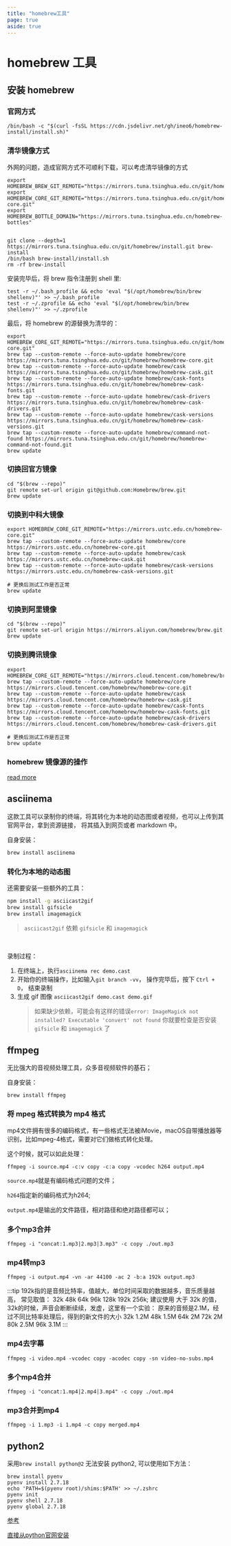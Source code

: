 ```yaml
---
title: "homebrew工具"
page: true
aside: true
---
```


# homebrew 工具

## 安装 homebrew

### 官网方式

`/bin/bash -c "$(curl -fsSL https://cdn.jsdelivr.net/gh/ineo6/homebrew-install/install.sh)"`

### 清华镜像方式

外网的问题，造成官网方式不可顺利下载，可以考虑清华镜像的方式

```shell
export HOMEBREW_BREW_GIT_REMOTE="https://mirrors.tuna.tsinghua.edu.cn/git/homebrew/brew.git"
export HOMEBREW_CORE_GIT_REMOTE="https://mirrors.tuna.tsinghua.edu.cn/git/homebrew/homebrew-core.git"
export HOMEBREW_BOTTLE_DOMAIN="https://mirrors.tuna.tsinghua.edu.cn/homebrew-bottles"


git clone --depth=1 https://mirrors.tuna.tsinghua.edu.cn/git/homebrew/install.git brew-install
/bin/bash brew-install/install.sh
rm -rf brew-install
```

安装完毕后，将 brew 指令注册到 shell 里:

```shell
test -r ~/.bash_profile && echo 'eval "$(/opt/homebrew/bin/brew shellenv)"' >> ~/.bash_profile
test -r ~/.zprofile && echo 'eval "$(/opt/homebrew/bin/brew shellenv)"' >> ~/.zprofile
```

最后，将 homebrew 的源替换为清华的：

```shell
export HOMEBREW_CORE_GIT_REMOTE="https://mirrors.tuna.tsinghua.edu.cn/git/homebrew/homebrew-core.git"
brew tap --custom-remote --force-auto-update homebrew/core https://mirrors.tuna.tsinghua.edu.cn/git/homebrew/homebrew-core.git
brew tap --custom-remote --force-auto-update homebrew/cask https://mirrors.tuna.tsinghua.edu.cn/git/homebrew/homebrew-cask.git
brew tap --custom-remote --force-auto-update homebrew/cask-fonts https://mirrors.tuna.tsinghua.edu.cn/git/homebrew/homebrew-cask-fonts.git
brew tap --custom-remote --force-auto-update homebrew/cask-drivers https://mirrors.tuna.tsinghua.edu.cn/git/homebrew/homebrew-cask-drivers.git
brew tap --custom-remote --force-auto-update homebrew/cask-versions https://mirrors.tuna.tsinghua.edu.cn/git/homebrew/homebrew-cask-versions.git
brew tap --custom-remote --force-auto-update homebrew/command-not-found https://mirrors.tuna.tsinghua.edu.cn/git/homebrew/homebrew-command-not-found.git
brew update
```

### 切换回官方镜像
```shell 
cd "$(brew --repo)"
git remote set-url origin git@github.com:Homebrew/brew.git
brew update
```

### 切换到中科大镜像
```shell 
export HOMEBREW_CORE_GIT_REMOTE="https://mirrors.ustc.edu.cn/homebrew-core.git"
brew tap --custom-remote --force-auto-update homebrew/core https://mirrors.ustc.edu.cn/homebrew-core.git
brew tap --custom-remote --force-auto-update homebrew/cask https://mirrors.ustc.edu.cn/homebrew-cask.git
brew tap --custom-remote --force-auto-update homebrew/cask-versions https://mirrors.ustc.edu.cn/homebrew-cask-versions.git

# 更换后测试工作是否正常
brew update
```

### 切换到阿里镜像
```shell
cd "$(brew --repo)"
git remote set-url origin https://mirrors.aliyun.com/homebrew/brew.git
brew update
```

### 切换到腾讯镜像
```shell 
export HOMEBREW_CORE_GIT_REMOTE="https://mirrors.cloud.tencent.com/homebrew/brew.git"
brew tap --custom-remote --force-auto-update homebrew/core https://mirrors.cloud.tencent.com/homebrew/homebrew-core.git
brew tap --custom-remote --force-auto-update homebrew/cask https://mirrors.cloud.tencent.com/homebrew/homebrew-cask.git
brew tap --custom-remote --force-auto-update homebrew/cask-fonts https://mirrors.cloud.tencent.com/homebrew/homebrew-cask-fonts.git
brew tap --custom-remote --force-auto-update homebrew/cask-drivers https://mirrors.cloud.tencent.com/homebrew/homebrew-cask-drivers.git

# 更换后测试工作是否正常
brew update
```

### homebrew 镜像源的操作
[read more](https://frankindev.com/2020/05/15/replace-homebrew-source/)

## asciinema

这款工具可以录制你的终端，将其转化为本地的动态图或者视频，也可以上传到其官网平台，拿到资源链接，
将其插入到网页或者 markdown 中。

自身安装：

```sh
brew install asciinema
```

### 转化为本地的动态图

还需要安装一些额外的工具：

```sh
npm install -g asciicast2gif
brew install gifsicle
brew install imagemagick
```

> `asciicast2gif` 依赖 `gifsicle` 和 `imagemagick `

<br>

录制过程：

1. 在终端上，执行`asciinema rec demo.cast`
2. 开始你的终端操作，比如输入`git branch -vv`， 操作完毕后，按下 `Ctrl + D`， 结束录制
3. 生成 gif 图像 `asciicast2gif demo.cast demo.gif`
   > 如果缺少依赖，可能会有这样的错误`error: ImageMagick not installed? Executable 'convert' not found`
   > 你就要检查是否安装 `gifsicle` 和 `imagemagick` 了


## ffmpeg
无比强大的音视频处理工具，众多音视频软件的基石；

自身安装：

```shell
brew install ffmpeg
```

### 将 mpeg 格式转换为 mp4 格式
mp4文件拥有很多的编码格式，有一些格式无法被iMovie，macOS自带播放器等识别，比如mpeg-4格式，需要对它们做格式转化处理。

这个时候，就可以如此处理：

```shell
ffmpeg -i source.mp4 -c:v copy -c:a copy -vcodec h264 output.mp4
```

`source.mp4`就是有编码格式问题的文件；

`h264`指定新的编码格式为h264;

`output.mp4`是输出的文件路径，相对路径和绝对路径都可以；

### 多个mp3合并
```shell 
ffmpeg -i "concat:1.mp3|2.mp3|3.mp3" -c copy ./out.mp3
```

### mp4转mp3
```shell 
ffmpeg -i output.mp4 -vn -ar 44100 -ac 2 -b:a 192k output.mp3
```
:::tip <TipIcon />
192k指的是音频比特率，值越大，单位时间采取的数据越多，音乐质量越高，
  常见取值： 32k 48k 64k 96k 128k 192k 256k;
  建议使用 大于 32k 的值，32k的时候，声音会断断续续，发虚，这里有一个实验：
     原来的音频是2.1M，经过不同比特率处理后，得到的新文件的大小
           32k         1.2M
           48k         1.5M
           64k         2M
          72k         2M
           80k         2.5M
           96k         3.1M
:::

### mp4去字幕
```shell 
ffmpeg -i video.mp4 -vcodec copy -acodec copy -sn video-no-subs.mp4
```

### 多个mp4合并
```shell
ffmpeg -i "concat:1.mp4|2.mp4|3.mp4" -c copy ./out.mp4
```

### mp3合并到mp4
```shell 
ffmpeg -i 1.mp3 -i 1.mp4 -c copy merged.mp4
```

## python2
采用`brew install python@2` 无法安装 python2, 可以使用如下方法：

```shell
brew install pyenv
pyenv install 2.7.18
echo 'PATH=$(pyenv root)/shims:$PATH' >> ~/.zshrc
pyenv init
pyenv shell 2.7.18
pyenv global 2.7.18
```

[参考](https://dev.to/jordicuevas/how-to-install-python2-in-a-macbook-m1-with-brew-bhi)


[直接从python官网安装](https://www.python.org/downloads/release/python-2718/)

<Giscus />
